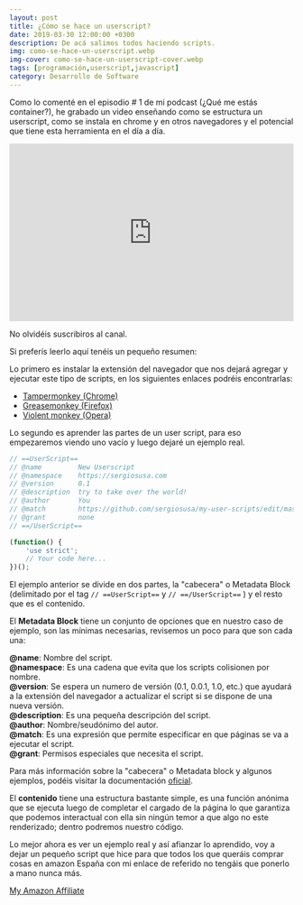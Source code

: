 ```yaml
---
layout: post
title: ¿Cómo se hace un userscript?
date: 2019-03-30 12:00:00 +0300
description: De acá salimos todos haciendo scripts.
img: como-se-hace-un-userscript.webp
img-cover: como-se-hace-un-userscript-cover.webp
tags: [programación,userscript,javascript]
category: Desarrollo de Software
---
```


Como lo comenté en el episodio # 1 de mi podcast (¿Qué me estás container?), he grabado un video enseñando como se estructura un userscript, como se instala en chrome y en otros navegadores y el potencial que tiene esta herramienta en el día a día.

<div class="center-text video-responsive">
<iframe width="100%" height="315" src="https://www.youtube.com/embed/3O6-bAJeRv0" frameborder="0" allow="accelerometer; autoplay; encrypted-media; gyroscope; picture-in-picture" allowfullscreen></iframe>
</div>

No olvidéis suscribiros al canal.

Si preferís leerlo aquí tenéis un pequeño resumen:

Lo primero es instalar la extensión del navegador que nos dejará agregar y ejecutar este tipo de scripts, en los siguientes enlaces podréis encontrarlas: 

- <a href="https://tampermonkey.net" target="_blank">Tampermonkey (Chrome)</a>
- <a href="https://www.greasespot.net" target="_blank">Greasemonkey (Firefox)</a>
- <a href="https://addons.opera.com/sk/extensions/details/violent-monkey/" target="_blank">Violent monkey (Opera)</a>

Lo segundo es aprender las partes de un user script, para eso empezaremos viendo uno vacío y luego dejaré un ejemplo real.

``` javascript
// ==UserScript==
// @name         New Userscript
// @namespace    https://sergiosusa.com
// @version      0.1
// @description  try to take over the world!
// @author       You
// @match        https://github.com/sergiosusa/my-user-scripts/edit/master/README.md
// @grant        none
// ==/UserScript==

(function() {
    'use strict';
    // Your code here...
})();
```

El ejemplo anterior se divide en dos partes, la "cabecera" o Metadata Block (delimitado por el tag
``// ==UserScript==`` y ``// ==/UserScript==`` ) y el resto que es el contenido.

El **Metadata Block** tiene un conjunto de opciones que en nuestro caso de ejemplo, son las mínimas necesarias, revisemos un poco para que son cada una: 

**@name**: Nombre del script.  
**@namespace**:    Es una cadena que evita que los scripts colisionen por nombre.   
**@version**: Se espera un numero de versión (0.1, 0.0.1, 1.0, etc.) que ayudará a la extensión del navegador a actualizar el script si se dispone de una nueva versión.  
**@description**: Es una pequeña descripción del script.  
**@author**: Nombre/seudónimo del autor.  
**@match**: Es una expresión que permite especificar en que páginas se va a ejecutar el script.  
**@grant**: Permisos especiales que necesita el script.  

Para más información sobre la "cabecera" o Metadata block y algunos ejemplos, podéis visitar la documentación <a href="https://wiki.greasespot.net/Metadata_Block" target="_blank">oficial</a>.
   
El **contenido** tiene una estructura bastante simple, es una función anónima que se ejecuta luego de completar el cargado de la página lo que garantiza que podemos interactual con ella sin ningún temor a que algo no este renderizado; dentro podremos nuestro código.  

Lo mejor ahora es ver un ejemplo real y así afianzar lo aprendido, voy a dejar un pequeño script que hice para que todos los que queráis comprar cosas en amazon España con mi enlace de referido no tengáis que ponerlo a mano nunca más. 

<a href="https://github.com/sergiosusa/my-user-scripts/blob/master/stores/my-amazon-affiliate.user.js" target="_blank">My Amazon Affiliate</a>
